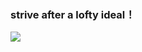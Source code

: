 ### strive after a lofty ideal！

<img src="/betterTisen/betterTisen/raw/master/images/16p20004sp72sr7467sq.gif" />

